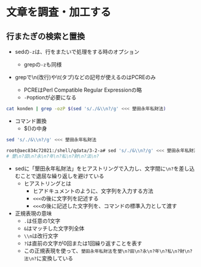 # 文章を調査・加工する
## 行またぎの検索と置換
- sedの`-z`は、行をまたいで処理をする時のオプション
    - grepの`-z`も同様

- grepで\n(改行)や\t(タブ)などの記号が使えるのはPCREのみ
    - PCREはPerl Compatible Regular Expressionの略
    - `-P`optionが必要になる

```bash
cat konden | grep -ozP $(sed 's/./&\\n?/g' <<< 墾田永年私財法)
```
- コマンド置換
    - $()の中身
```bash
sed 's/./&\\n?/g' <<< 墾田永年私財法
```
```bash
root@aec834c72021:/shell/qdata/3-2-a# sed 's/./&\\n?/g' <<< 墾田永年私財法
# 墾\n?田\n?永\n?年\n?私\n?財\n?法\n?
```
- sedに「墾田永年私財法」をヒアストリングで入力し、文字間に`\n?`を差し込むことで退屈な繰り返しを避けている
    - ヒアストリングとは
        - ヒアドキュメントのように、文字列を入力する方法
        - `<<<`の後に文字列を記述する
        - `<<<`の後に記述した文字列を、コマンドの標準入力として渡す
- 正規表現の意味
    - `.`は任意の1文字
    - `&`はマッチした文字列全体
    - `\\n`は改行文字
    - `?`は直前の文字が0回または1回繰り返すことを表す
    - この正規表現を使って、`墾田永年私財法`を`墾\n?田\n?永\n?年\n?私\n?財\n?法\n?`に変換している
